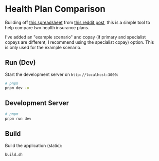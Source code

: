 # Health Plan Comparison

Building off [this spreadsheet](https://docs.google.com/spreadsheets/d/1EzbKIbU5MGzevr6Rncp5UmFVzFjZIksNJJ3RGqEhz2E/edit?usp=sharing) from [this reddit post](https://www.reddit.com/r/personalfinance/comments/2k3k78/trying_to_compare_health_insurance_plans/),
this is a simple tool to help compare two health insurance plans.

I've added an "example scenario" and copay (if primary and specialist copays are different, I recommend using the specialist copay) option. This is only used for the example scenario.

## Run (Dev)

Start the development server on `http://localhost:3000`:

```bash
# pnpm
pnpm dev -o
```

## Development Server

```bash
# pnpm
pnpm run dev
```

## Build

Build the application (static):

```bash
build.sh
```
